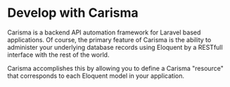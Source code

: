 # Develop with Carisma

Carisma is a backend API automation framework for Laravel based applications. Of course, the primary feature of Carisma is the ability to administer your underlying database records using Eloquent by a RESTfull interface with the rest of the world. 

Carisma accomplishes this by allowing you to define a Carisma "resource" that corresponds to each Eloquent model in your application.